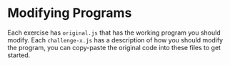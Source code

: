 # Modifying Programs

Each exercise has `original.js` that has the working program you should modify.
Each `challenge-x.js` has a description of how you should modify the program,
you can copy-paste the original code into these files to get started.
